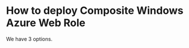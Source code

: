﻿<properties linkid="dev-how-to-deploy-composite-webrole" urlDisplayName="How to deploy Composite Windows Azure Webrole" pageTitle="How to deploy Composite Windows Azure Webrole" metaKeywords="Composite Windows Azure Web Role Cloud Services" description="Learn how to deploy the composite windows azure web role." metaCanonical="" title="How to deploy Composite Windows Azure Webrole" authors=""  solutions="" writer=" " manager="" editor=""  />

# How to deploy Composite Windows Azure Web Role


We have 3 options.
